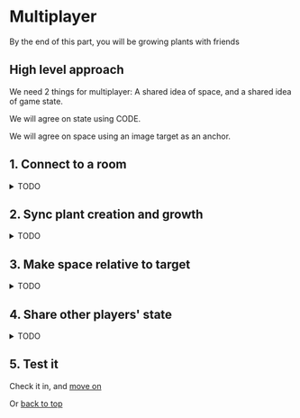 # Multiplayer

By the end of this part, you will be growing plants with friends

## High level approach

We need 2 things for multiplayer: A shared idea of space, and a shared idea of game state.

We will agree on state using CODE.

We will agree on space using an image target as an anchor.

## 1. Connect to a room

<details>
    <summary>TODO</summary>

TODO

</details>

## 2. Sync plant creation and growth

<details>
    <summary>TODO</summary>

TODO

</details>

## 3. Make space relative to target

<details>
    <summary>TODO</summary>

TODO

</details>

## 4. Share other players' state

<details>
    <summary>TODO</summary>

TODO

</details>

## 5. Test it

Check it in, and [move on](3-multiplayer.md)

Or [back to top](README.md)